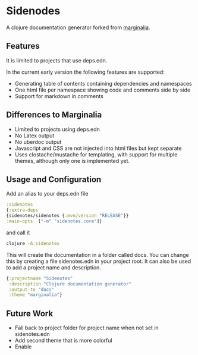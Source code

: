 # Sidenodes

A clojure documentation generator forked from [marginalia](https://github.com/gdeer81/marginalia/).

## Features

It is limited to projects that use deps.edn.

In the current early version the following features are supported:
- Generating table of contents containing dependencies and namespaces
- One html file per namespace showing code and comments side by side
- Support for markdown in comments

## Differences to Marginalia

- Limited to projects using deps.edn
- No Latex output
- No uberdoc output
- Javascript and CSS are not injected into html files but kept separate
- Uses clostache/mustache for templating, with support for multiple themes, although only one is implemented yet.

## Usage and Configuration

Add an alias to your deps.edn file

```clojure
:sidenotes
{:extra-deps
{sidenotes/sidenotes {:mvn/version "RELEASE"}}
:main-opts  ["-m" "sidenotes.core"]}
```

and call it

```bash
clojure -A:sidenotes

```

This will create the documentation in a folder called docs. You can change this by creating a file sidenotes.edn
in your project root. It can also be used to add a project name and description.

```clojure
{:projectname "Sidenotes"
 :description "Clojure documentation generator"
 :output-to "docs"
 :theme "marginalia"}
```

## Future Work

- Fall back to project folder for project name when not set in sidenotes.edn
- Add second theme that is more colorful
- Enable 
